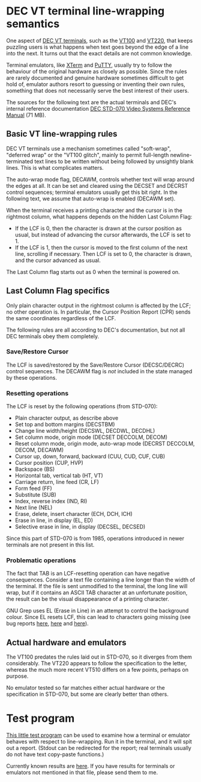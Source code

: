 # DEC VT terminal line-wrapping semantics

One aspect of [DEC VT terminals](http://vt100.net), such as the
[VT100](https://en.wikipedia.org/wiki/VT100) and
[VT220](https://en.wikipedia.org/wiki/VT220), that keeps puzzling
users is what happens when text goes beyond the edge of a line into
the next. It turns out that the exact details are not common
knowledge.

Terminal emulators, like
[XTerm](http://invisible-island.net/xterm/xterm.html) and
[PuTTY](http://www.putty.org), usually try to follow the behaviour of
the original hardware as closely as possible. Since the rules are
rarely documented and genuine hardware sometimes difficult to get hold of,
emulator authors resort to guessing or inventing their own rules,
something that does not necessarily serve the best interest of their
users.

The sources for the following text are the actual terminals and DEC's
internal reference documentation [DEC STD-070 Video Systems Reference
Manual](http://bitsavers.trailing-edge.com/pdf/dec/standards/EL-SM070-00_DEC_STD_070_Video_Systems_Reference_Manual_Dec91.pdf)
(71 MB).

## Basic VT line-wrapping rules

DEC VT terminals use a mechanism sometimes called "soft-wrap",
"deferred wrap" or the "VT100 glitch", mainly to permit full-length
newline-terminated text lines to be written without being followed by
unsightly blank lines. This is what complicates matters.

The auto-wrap mode flag, DECAWM, controls whether text will wrap
around the edges at all. It can be set and cleared using the DECSET
and DECRST control sequences; terminal emulators usually get this
bit right. In the following text, we assume that auto-wrap is enabled
(DECAWM set).

When the terminal receives a printing character and the cursor is in
the rightmost column, what happens depends on the hidden Last Column
Flag:

* If the LCF is 0, then the character is drawn at the cursor position
  as usual, but instead of advancing the cursor afterwards, the LCF is
  set to 1.
* If the LCF is 1, then the cursor is moved to the first column of the
  next line, scrolling if necessary. Then LCF is set to 0, the
  character is drawn, and the cursor advanced as usual.

The Last Column flag starts out as 0 when the terminal is powered on.

## Last Column Flag specifics

Only plain character output in the rightmost column is affected by the
LCF; no other operation is. In particular, the Cursor Position Report
(CPR) sends the same coordinates regardless of the LCF.

The following rules are all according to DEC's documentation, but not
all DEC terminals obey them completely.

### Save/Restore Cursor

The LCF is saved/restored by the Save/Restore Cursor (DECSC/DECRC)
control sequences. The DECAWM flag is _not_ included in the state
managed by these operations.

### Resetting operations

The LCF is reset by the following operations (from STD-070):

* Plain character output, as describe above
* Set top and bottom margins (DECSTBM)
* Change line width/height (DECSWL, DECDWL, DECDHL)
* Set column mode, origin mode (DECSET DECCOLM, DECOM)
* Reset column mode, origin mode, auto-wrap mode
  (DECRST DECCOLM, DECOM, DECAWM)
* Cursor up, down, forward, backward (CUU, CUD, CUF, CUB)
* Cursor position (CUP, HVP)
* Backspace (BS)
* Horizontal tab, vertical tab (HT, VT)
* Carriage return, line feed (CR, LF)
* Form feed (FF)
* Substitute (SUB)
* Index, reverse index (IND, RI)
* Next line (NEL)
* Erase, delete, insert character (ECH, DCH, ICH)
* Erase in line, in display (EL, ED)
* Selective erase in line, in display (DECSEL, DECSED)

Since this part of STD-070 is from 1985, operations introduced in
newer terminals are not present in this list.

### Problematic operations

The fact that TAB is an LCF-resetting operation can have negative
consequences.  Consider a text file containing a line longer than the
width of the terminal.  If the file is sent unmodified to the
terminal, the long line will wrap, but if it contains an ASCII TAB
character at an unfortunate position, the result can be the visual
disappearance of a printing character.

GNU Grep uses EL (Erase in Line) in an attempt to control the
background colour. Since EL resets LCF, this can lead to characters
going missing (see bug reports
[here](https://bugs.debian.org/cgi-bin/bugreport.cgi?bug=712024),
[here](https://bugzilla.redhat.com/show_bug.cgi?id=1006310) and
[here](https://debbugs.gnu.org/cgi/bugreport.cgi?bug=15444)).

## Actual hardware and emulators

The VT100 predates the rules laid out in STD-070, so it diverges from
them considerably. The VT220 appears to follow the specification to
the letter, whereas the much more recent VT510 differs on a few
points, perhaps on purpose.

No emulator tested so far matches either actual hardware or the
specification in STD-070, but some are clearly better than others.

# Test program

[This little test program](wraptest.c) can be used to examine how a
terminal or emulator behaves with respect to line-wrapping. Run it in
the terminal, and it will spit out a report. (Stdout can be redirected
for the report; real terminals usually do not have text copy-paste
functions.)

Currently known results are [here](results.txt). If you have results
for terminals or emulators not mentioned in that file, please send
them to me.
